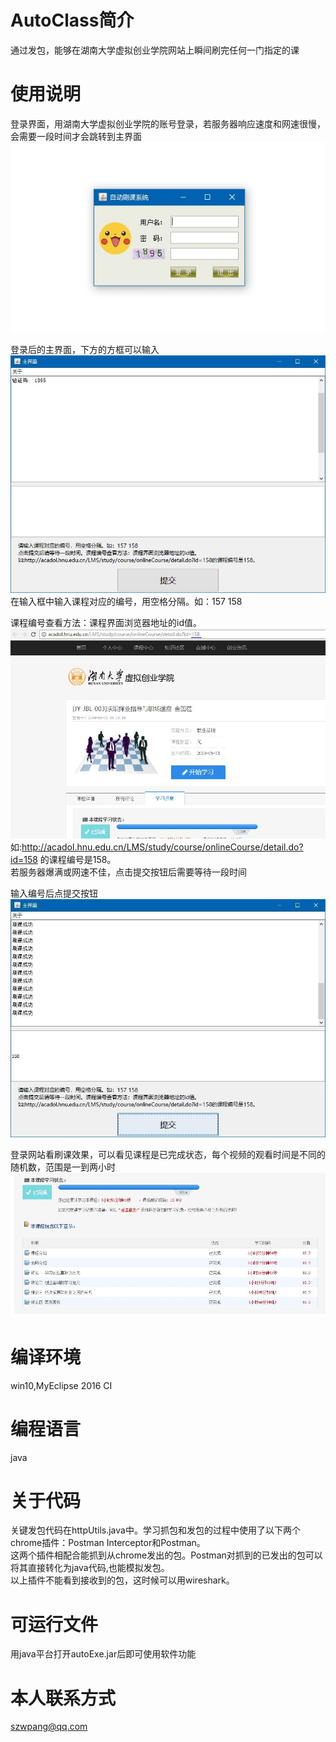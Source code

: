 # AutoClass简介
通过发包，能够在湖南大学虚拟创业学院网站上瞬间刷完任何一门指定的课

# 使用说明
登录界面，用湖南大学虚拟创业学院的账号登录，若服务器响应速度和网速很慢，会需要一段时间才会跳转到主界面<br>
![Image text](https://github.com/StratANewProject/AutoClass/blob/master/%E7%99%BB%E5%BD%95%E7%95%8C%E9%9D%A2.JPG)

登录后的主界面，下方的方框可以输入<br>
![Image text](https://github.com/StratANewProject/AutoClass/blob/master/%E5%88%9D%E5%A7%8B%E4%B8%BB%E7%95%8C%E9%9D%A2.JPG)
<br>在输入框中输入课程对应的编号，用空格分隔。如：157 158<br>

课程编号查看方法：课程界面浏览器地址的id值。<br>
![Image text](https://github.com/StratANewProject/AutoClass/blob/master/%E8%AF%BE%E7%A8%8B%E7%BC%96%E5%8F%B7%E6%9F%A5%E7%9C%8B%E6%96%B9%E6%B3%95.JPG)
<br>如:http://acadol.hnu.edu.cn/LMS/study/course/onlineCourse/detail.do?id=158 的课程编号是158。<br>
若服务器爆满或网速不佳，点击提交按钮后需要等待一段时间<br>

输入编号后点提交按钮<br>
![Image text](https://github.com/StratANewProject/AutoClass/blob/master/%E4%B8%BB%E7%95%8C%E9%9D%A2%E8%BF%90%E8%A1%8C%E7%BB%93%E6%9E%9C.jpg)

登录网站看刷课效果，可以看见课程是已完成状态，每个视频的观看时间是不同的随机数，范围是一到两小时<br>
![Image text](https://github.com/StratANewProject/AutoClass/blob/master/%E6%95%88%E6%9E%9C.JPG)

# 编译环境
win10,MyEclipse 2016 CI

# 编程语言
java

# 关于代码
关键发包代码在httpUtils.java中。学习抓包和发包的过程中使用了以下两个chrome插件：Postman Interceptor和Postman。<br>
这两个插件相配合能抓到从chrome发出的包。Postman对抓到的已发出的包可以将其直接转化为java代码,也能模拟发包。<br>
以上插件不能看到接收到的包，这时候可以用wireshark。

# 可运行文件
用java平台打开autoExe.jar后即可使用软件功能

# 本人联系方式
szwpang@qq.com
